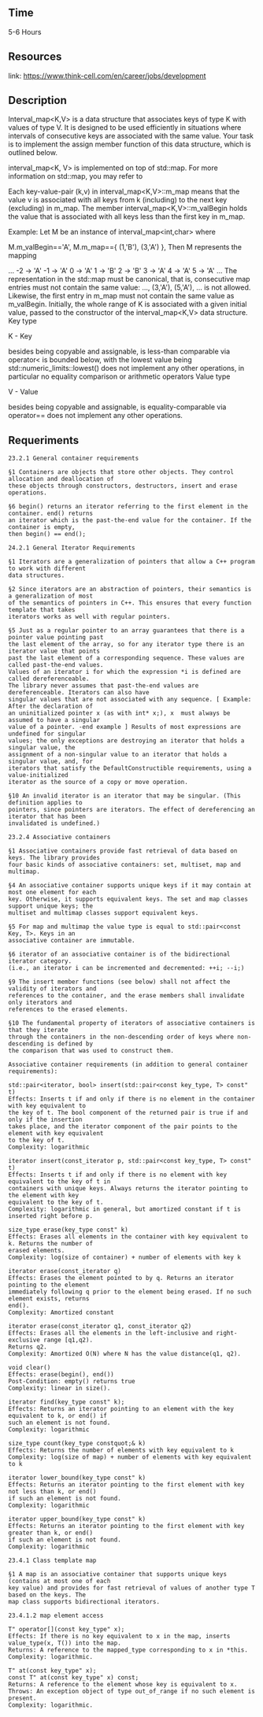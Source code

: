 ## Time 
5-6 Hours 

## Resources
link: https://www.think-cell.com/en/career/jobs/development


## Description 

Interval_map<K,V> is a data structure that associates keys of type K with values of type V. It is designed to be used efficiently in situations where intervals of consecutive keys are associated with the same value. Your task is to implement the assign member function of this data structure, which is outlined below.

interval_map<K, V> is implemented on top of std::map. For more information on std::map, you may refer to 

Each key-value-pair (k,v) in interval_map<K,V>::m_map means that the value v is associated with all keys from k (including) to the next key (excluding) in m_map. The member interval_map<K,V>::m_valBegin holds the value that is associated with all keys less than the first key in m_map.

Example: Let M be an instance of interval_map<int,char> where

M.m_valBegin=='A',
M.m_map=={ (1,'B'), (3,'A') },
Then M represents the mapping

...
-2 -> 'A'
-1 -> 'A'
0 -> 'A'
1 -> 'B'
2 -> 'B'
3 -> 'A'
4 -> 'A'
5 -> 'A'
...
The representation in the std::map must be canonical, that is, consecutive map entries must not contain the same value: ..., (3,'A'), (5,'A'), ... is not allowed. Likewise, the first entry in m_map must not contain the same value as m_valBegin. Initially, the whole range of K is associated with a given initial value, passed to the constructor of the interval_map<K,V> data structure.
Key type

K - Key

besides being copyable and assignable, is less-than comparable via operator<
is bounded below, with the lowest value being std::numeric_limits::lowest()
does not implement any other operations, in particular no equality comparison or arithmetic operators
Value type

V - Value

besides being copyable and assignable, is equality-comparable via operator==
does not implement any other operations. 

## Requeriments

    23.2.1 General container requirements 
    
    §1 Containers are objects that store other objects. They control allocation and deallocation of 
    these objects through constructors, destructors, insert and erase operations.
    
    §6 begin() returns an iterator referring to the first element in the container. end() returns 
    an iterator which is the past-the-end value for the container. If the container is empty, 
    then begin() == end();
    
    24.2.1 General Iterator Requirements
    
    §1 Iterators are a generalization of pointers that allow a C++ program to work with different 
    data structures.
    
    §2 Since iterators are an abstraction of pointers, their semantics is a generalization of most 
    of the semantics of pointers in C++. This ensures that every function template that takes 
    iterators works as well with regular pointers.
    
    §5 Just as a regular pointer to an array guarantees that there is a pointer value pointing past 
    the last element of the array, so for any iterator type there is an iterator value that points 
    past the last element of a corresponding sequence. These values are called past-the-end values. 
    Values of an iterator i for which the expression *i is defined are called dereferenceable. 
    The library never assumes that past-the-end values are dereferenceable. Iterators can also have 
    singular values that are not associated with any sequence. [ Example: After the declaration of 
    an uninitialized pointer x (as with int* x;), x  must always be assumed to have a singular 
    value of a pointer. -end example ] Results of most expressions are undefined for singular 
    values; the only exceptions are destroying an iterator that holds a singular value, the 
    assignment of a non-singular value to an iterator that holds a singular value, and, for 
    iterators that satisfy the DefaultConstructible requirements, using a value-initialized 
    iterator as the source of a copy or move operation.
    
    §10 An invalid iterator is an iterator that may be singular. (This definition applies to 
    pointers, since pointers are iterators. The effect of dereferencing an iterator that has been 
    invalidated is undefined.)
    
    23.2.4 Associative containers
    
    §1 Associative containers provide fast retrieval of data based on keys. The library provides 
    four basic kinds of associative containers: set, multiset, map and multimap.
    
    §4 An associative container supports unique keys if it may contain at most one element for each 
    key. Otherwise, it supports equivalent keys. The set and map classes support unique keys; the 
    multiset and multimap classes support equivalent keys.
    
    §5 For map and multimap the value type is equal to std::pair<const Key, T>. Keys in an 
    associative container are immutable.
    
    §6 iterator of an associative container is of the bidirectional iterator category.
    (i.e., an iterator i can be incremented and decremented: ++i; --i;)
    
    §9 The insert member functions (see below) shall not affect the validity of iterators and 
    references to the container, and the erase members shall invalidate only iterators and 
    references to the erased elements.
    
    §10 The fundamental property of iterators of associative containers is that they iterate 
    through the containers in the non-descending order of keys where non-descending is defined by 
    the comparison that was used to construct them.
    
    Associative container requirements (in addition to general container requirements):
    
    std::pair<iterator, bool> insert(std::pair<const key_type, T> const" t)
    Effects: Inserts t if and only if there is no element in the container with key equivalent to 
    the key of t. The bool component of the returned pair is true if and only if the insertion 
    takes place, and the iterator component of the pair points to the element with key equivalent 
    to the key of t.
    Complexity: logarithmic
    
    iterator insert(const_iterator p, std::pair<const key_type, T> const" t)
    Effects: Inserts t if and only if there is no element with key equivalent to the key of t in 
    containers with unique keys. Always returns the iterator pointing to the element with key 
    equivalent to the key of t. 
    Complexity: logarithmic in general, but amortized constant if t is inserted right before p.
    
    size_type erase(key_type const" k)  
    Effects: Erases all elements in the container with key equivalent to k. Returns the number of 
    erased elements.
    Complexity: log(size of container) + number of elements with key k
    
    iterator erase(const_iterator q) 
    Effects: Erases the element pointed to by q. Returns an iterator pointing to the element 
    immediately following q prior to the element being erased. If no such element exists, returns 
    end().
    Complexity: Amortized constant
    
    iterator erase(const_iterator q1, const_iterator q2)
    Effects: Erases all the elements in the left-inclusive and right-exclusive range [q1,q2). 
    Returns q2.
    Complexity: Amortized O(N) where N has the value distance(q1, q2).
    
    void clear() 
    Effects: erase(begin(), end())
    Post-Condition: empty() returns true
    Complexity: linear in size().
    
    iterator find(key_type const" k);
    Effects: Returns an iterator pointing to an element with the key equivalent to k, or end() if 
    such an element is not found.
    Complexity: logarithmic
    
    size_type count(key_type constquot;& k) 
    Effects: Returns the number of elements with key equivalent to k
    Complexity: log(size of map) + number of elements with key equivalent to k
    
    iterator lower_bound(key_type const" k)
    Effects: Returns an iterator pointing to the first element with key not less than k, or end() 
    if such an element is not found.
    Complexity: logarithmic
    
    iterator upper_bound(key_type const" k)
    Effects: Returns an iterator pointing to the first element with key greater than k, or end() 
    if such an element is not found.
    Complexity: logarithmic
    
    23.4.1 Class template map
    
    §1 A map is an associative container that supports unique keys (contains at most one of each 
    key value) and provides for fast retrieval of values of another type T based on the keys. The 
    map class supports bidirectional iterators.
    
    23.4.1.2 map element access
    
    T" operator[](const key_type" x);
    Effects: If there is no key equivalent to x in the map, inserts value_type(x, T()) into the map. 
    Returns: A reference to the mapped_type corresponding to x in *this.
    Complexity: logarithmic.
    
    T" at(const key_type" x);
    const T" at(const key_type" x) const;
    Returns: A reference to the element whose key is equivalent to x.
    Throws: An exception object of type out_of_range if no such element is present.
    Complexity: logarithmic.
